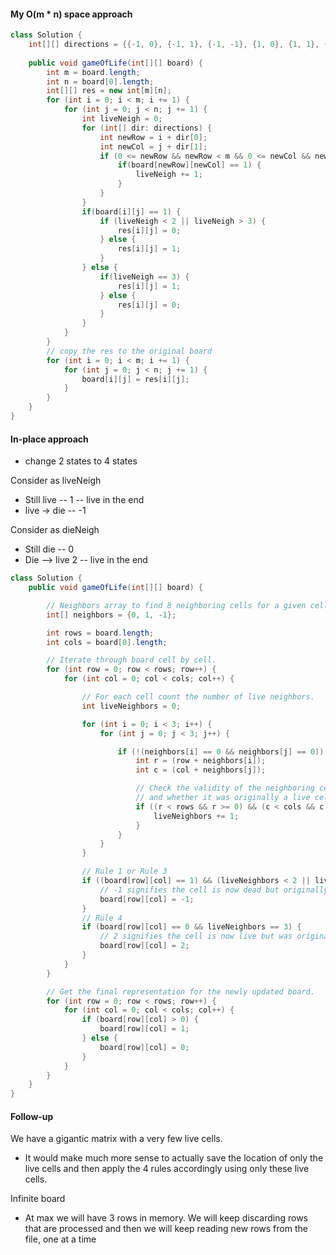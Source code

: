 #### My O(m * n) space approach

```java
class Solution {
    int[][] directions = {{-1, 0}, {-1, 1}, {-1, -1}, {1, 0}, {1, 1}, {1, -1}, {0, 1}, {0, -1}};
    
    public void gameOfLife(int[][] board) {
        int m = board.length;
        int n = board[0].length;
        int[][] res = new int[m][n];
        for (int i = 0; i < m; i += 1) {
            for (int j = 0; j < n; j += 1) {
                int liveNeigh = 0;
                for (int[] dir: directions) {
                    int newRow = i + dir[0];
                    int newCol = j + dir[1];
                    if (0 <= newRow && newRow < m && 0 <= newCol && newCol < n) {
                        if(board[newRow][newCol] == 1) {
                            liveNeigh += 1;
                        }
                    }
                }
                if(board[i][j] == 1) {
                    if (liveNeigh < 2 || liveNeigh > 3) {
                        res[i][j] = 0;
                    } else {
                        res[i][j] = 1;
                    }
                } else {
                    if(liveNeigh == 3) {
                        res[i][j] = 1;
                    } else {
                        res[i][j] = 0;
                    }
                }
            }
        }
        // copy the res to the original board
        for (int i = 0; i < m; i += 1) {
            for (int j = 0; j < n; j += 1) {
                board[i][j] = res[i][j];
            }
        }
    }
}
```

#### In-place approach

* change 2 states to 4 states

Consider as liveNeigh

* Still live -- 1 -- live in the end
* live -> die -- -1 

Consider as dieNeigh

* Still die -- 0
* Die --> live 2 -- live in the end

```java
class Solution {
    public void gameOfLife(int[][] board) {

        // Neighbors array to find 8 neighboring cells for a given cell
        int[] neighbors = {0, 1, -1};

        int rows = board.length;
        int cols = board[0].length;

        // Iterate through board cell by cell.
        for (int row = 0; row < rows; row++) {
            for (int col = 0; col < cols; col++) {

                // For each cell count the number of live neighbors.
                int liveNeighbors = 0;

                for (int i = 0; i < 3; i++) {
                    for (int j = 0; j < 3; j++) {

                        if (!(neighbors[i] == 0 && neighbors[j] == 0)) {
                            int r = (row + neighbors[i]);
                            int c = (col + neighbors[j]);

                            // Check the validity of the neighboring cell.
                            // and whether it was originally a live cell.
                            if ((r < rows && r >= 0) && (c < cols && c >= 0) && (Math.abs(board[r][c]) == 1)) {
                                liveNeighbors += 1;
                            }
                        }
                    }
                }

                // Rule 1 or Rule 3
                if ((board[row][col] == 1) && (liveNeighbors < 2 || liveNeighbors > 3)) {
                    // -1 signifies the cell is now dead but originally was live.
                    board[row][col] = -1;
                }
                // Rule 4
                if (board[row][col] == 0 && liveNeighbors == 3) {
                    // 2 signifies the cell is now live but was originally dead.
                    board[row][col] = 2;
                }
            }
        }

        // Get the final representation for the newly updated board.
        for (int row = 0; row < rows; row++) {
            for (int col = 0; col < cols; col++) {
                if (board[row][col] > 0) {
                    board[row][col] = 1;
                } else {
                    board[row][col] = 0;
                }
            }
        }
    }
}
```

#### Follow-up

We have a gigantic matrix with a very few live cells.

* It would make much more sense to actually save the location of only the live cells and then apply the 4 rules accordingly using only these live cells.

Infinite board

* At max we will have 3 rows in memory. We will keep discarding rows that are processed and then we will keep reading new rows from the file, one at a time
